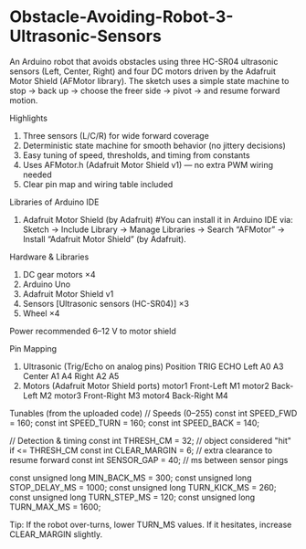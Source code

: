 # Obstacle-Avoiding-Robot-3-Ultrasonic-Sensors
An Arduino robot that avoids obstacles using three HC-SR04 ultrasonic sensors (Left, Center, Right) and four DC motors driven by the Adafruit Motor Shield (AFMotor library). The sketch uses a simple state machine to stop → back up → choose the freer side → pivot → and resume forward motion.

Highlights
1. Three sensors (L/C/R) for wide forward coverage
2. Deterministic state machine for smooth behavior (no jittery decisions)
3. Easy tuning of speed, thresholds, and timing from constants
4. Uses AFMotor.h (Adafruit Motor Shield v1) — no extra PWM wiring needed
5. Clear pin map and wiring table included

Libraries of Arduino IDE
1. Adafruit Motor Shield (by Adafruit)
#You can install it in Arduino IDE via: Sketch → Include Library → Manage Libraries → Search “AFMotor” → Install “Adafruit Motor Shield” (by Adafruit).


Hardware & Libraries
1. DC gear motors ×4
2. Arduino Uno
3. Adafruit Motor Shield v1 
4. Sensors [Ultrasonic sensors (HC-SR04)] ×3
5. Wheel ×4
   
Power
recommended 6–12 V to motor shield

Pin Mapping
1. Ultrasonic (Trig/Echo on analog pins)
     Position  	TRIG	ECHO
      Left	     A0  	A3
      Center	   A1 	 A4
      Right	     A2 	 A5
2. Motors (Adafruit Motor Shield ports)
     motor1	Front-Left	M1
     motor2	Back-Left 	M2
     motor3	Front-Right	M3
     motor4	Back-Right	M4

Tunables (from the uploaded code)
// Speeds (0–255)
const int  SPEED_FWD    = 160;
const int  SPEED_TURN   = 160;
const int  SPEED_BACK   = 140;

// Detection & timing
const int  THRESH_CM    = 32;   // object considered "hit" if <= THRESH_CM
const int  CLEAR_MARGIN = 6;    // extra clearance to resume forward
const int  SENSOR_GAP   = 40;   // ms between sensor pings

const unsigned long MIN_BACK_MS   = 300;
const unsigned long STOP_DELAY_MS = 1000;
const unsigned long TURN_KICK_MS  = 260;
const unsigned long TURN_STEP_MS  = 120;
const unsigned long TURN_MAX_MS   = 1600;


Tip: If the robot over-turns, lower TURN_MS values. If it hesitates, increase CLEAR_MARGIN slightly.
